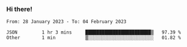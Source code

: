 ### Hi there!

<!--START_SECTION:waka-->

```text
From: 28 January 2023 - To: 04 February 2023

JSON         1 hr 3 mins     ████████████████████████▒   97.39 %
Other        1 min           ▒░░░░░░░░░░░░░░░░░░░░░░░░   01.82 %
```

<!--END_SECTION:waka-->
